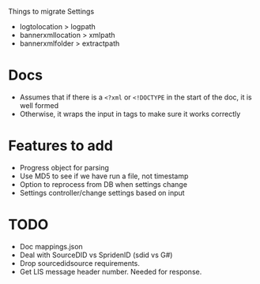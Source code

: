 Things to migrate
Settings
- logtolocation > logpath
- bannerxmllocation > xmlpath
- bannerxmlfolder > extractpath






# Docs
* Assumes that if there is a `<?xml` or `<!DOCTYPE` in the start of the doc, it is well formed
* Otherwise, it wraps the input in <lmb> tags to make sure it works correctly


# Features to add
* Progress object for parsing
* Use MD5 to see if we have run a file, not timestamp
* Option to reprocess from DB when settings change
* Settings controller/change settings based on input

# TODO
* Doc mappings.json
* Deal with SourceDID vs SpridenID (sdid vs G#)
* Drop sourcedidsource requirements.
* Get LIS message header number. Needed for response.

